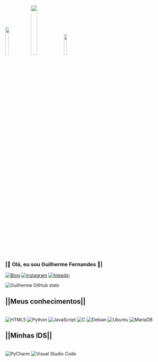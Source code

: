 <div style="display:inline_block">
    <img src="https://media.giphy.com/media/hwSYNq2swV58cPMqNY/giphy.gif" width="15%">
    <img  src="https://media.giphy.com/media/ssyAwj8MCRlqlY2vdK/giphy.gif" width="20%">
    <img  src="https://media.giphy.com/media/gsVCo3ZjrfrirqCury/giphy.gif" width="13%">
</div>

### <b>|🥚 Olá, eu sou Guilherme Fernandes 🥚|</b>
[![Blog](https://img.shields.io/website?label=Meucurriculo.com&style=for-the-badge&url=https://sujeitoprogramador.com)](https://ceub.zoser.works/index.php/curriculo/)
[![instagram](https://img.shields.io/badge/Instagram-FFD700?style=for-the-badge&logo=instagram&logoColor=white)](https://www.instagram.com/guilhermehzf/)
[![linkedin](https://img.shields.io/badge/LinkedIn-FFD700?style=for-the-badge&logo=linkedin&logoColor=white)](https://www.linkedin.com/in/guilherme-henrique-fernandes-3593b5244/)

![Guilherme GitHub stats](https://github-readme-stats.vercel.app/api?username=Guilhermehzf&show_icons=true&theme=gruvbox)

## <b>||Meus conhecimentos||</b>

<div style="display: inline_block"><br/>
  <img align="center" alt="HTML5" src="https://img.shields.io/badge/HTML5-FFD700?style=for-the-badge&logo=html5&logoColor=white"/>
  <img align="center" alt="Python" src="https://img.shields.io/badge/Python-FFD700?style=for-the-badge&logo=python&logoColor=white"/>
  <img align="center" alt="JavaScript" src="https://img.shields.io/badge/JavaScript-FFD700?style=for-the-badge&logo=javascript&logoColor=black"/>
  <img align="center" alt="C" src="https://img.shields.io/badge/C-FFD700?style=for-the-badge&logo=c&logoColor=white"/>
  <img align="center" alt="Debian" src="https://img.shields.io/badge/Debian-FFD700?style=for-the-badge&logo=debian&logoColor=white"/>
  <img align="center" alt="Ubuntu" src="https://img.shields.io/badge/Ubuntu-FFD700?style=for-the-badge&logo=ubuntu&logoColor=white"/>
  <img align="center" alt="MariaDB" src="https://img.shields.io/badge/MariaDB-FFD700?style=for-the-badge&logo=mariadb&logoColor=white"/>
</div>

## <b>||Minhas IDS||</b>
<div style="display: inline_block"><br/>
  <img align="center" alt="PyCharm" src="https://img.shields.io/badge/PyCharm-FFD700.svg?&style=for-the-badge&logo=PyCharm&logoColor=white"/>
  <img align="center" alt="Visual Studio Code" src="https://img.shields.io/badge/Visual_Studio_Code-FFD700?style=for-the-badge&logo=visual%20studio%20code&logoColor=white">
</div>
